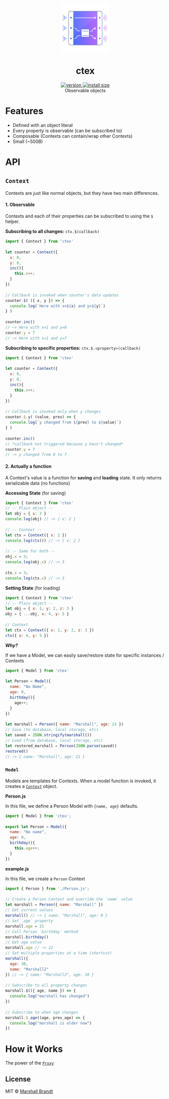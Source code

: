 <div align="center">
  <img src="https://github.com/marshallcb/ctex/raw/main/meta/ctex.png" alt="ctex" width="150" />
</div>

<h1 align="center">ctex</h1>
<div align="center">
  <a href="https://npmjs.org/package/ctex">
    <img src="https://badgen.now.sh/npm/v/ctex" alt="version" />
  </a>
  <a href="https://bundlephobia.com/result?p=ctex">
    <img src="https://img.badgesize.io/MarshallCB/ctex/main/es.js?compression=brotli" alt="install size" />
  </a>
</div>

<div align="center">Observable objects</div>

# Features
- Defined with an object literal
- Every property is observable (can be subscribed to)
- Composable (Contexts can contain/wrap other Contexts)
- Small (~500B)

# API

## `Context`

Contexts are just like normal objects, but they have two main differences. 

#### 1. Observable

Contexts and each of their properties can be subscribed to using the `$` helper.

**Subscribing to all changes:** `ctx.$(callback)`
```js
import { Context } from 'ctex'

let counter = Context({
  x: 0,
  y: 0,
  inc(){
    this.x++;
  }
})

// Callback is invoked when counter's data updates
counter.$( ({ x, y }) => {
  console.log(`Here with x=${x} and y=${y}`)
} )

counter.inc()
// ~> Here with x=1 and y=0
counter.y = 7
// ~> Here with x=1 and y=7
```

**Subscribing to specific properties:** `ctx.$.<property>(callback)`
```js
import { Context } from 'ctex'

let counter = Context({
  x: 0,
  y: 0,
  inc(){
    this.x++;
  }
})

// Callback is invoked only when y changes
counter.$.y( (value, prev) => {
  console.log(`y changed from ${prev} to ${value}`)
} )

counter.inc()
// *callback not triggered because y hasn't changed*
counter.y = 7
// ~> y changed from 0 to 7
```

#### 2. Actually a function

A Context's value is a function for **saving** and **loading** state. It only returns serializable data (no functions)

**Accessing State** (for saving)
```js
import { Context } from 'ctex'
// -- Plain object --
let obj = { x: 2 }
console.log(obj) // ~> { x: 2 }

// -- Context --
let ctx = Context({ x: 2 })
console.log(ctx()) // ~> { x: 2 }

// -- Same for both --
obj.x = 3;
console.log(obj.x) // ~> 3

ctx.x = 3;
console.log(ctx.x) // ~> 3
```

**Setting State** (for loading)
```js
import { Context } from 'ctex'
// -- Plain object --
let obj = { x: 1, y: 2, z: 3 }
obj = { ...obj, x: 4, y: 5 }

// Context
let ctx = Context({ x: 1, y: 2, z: 3 })
ctx({ x: 4, y: 5 })
```

***Why?***

If we have a Model, we can easily save/restore state for specific instances / Contexts

```js
import { Model } from 'ctex'

let Person = Model({
  name: "No Name",
  age: 0,
  birthday(){
    age++;
  }
})

let marshall = Person({ name: "Marshall", age: 21 })
// Save (to database, local storage, etc)
let saved = JSON.stringify(marshall())
// Load (from database, local storage, etc)
let restored_marshall = Person(JSON.parse(saved))
restored()
// ~> { name: "Marshall", age: 21 }
```


### `Model`

Models are templates for Contexts. When a model function is invoked, it creates a [`Context`](#Context) object.

**Person.js**

In this file, we define a Person Model with `{name, age}` defaults.

```js
import { Model } from 'ctex';

export let Person = Model({
  name: "No name",
  age: 0,
  birthday(){
    this.age++;
  }
})
```

**example.js**

In this file, we create a `Person` Context

```js
import { Person } from './Person.js';

// Create a Person Context and override the `name` value
let marshall = Person({ name: "Marshall" })
// Get current values
marshall() // ~> { name: "Marshall", age: 0 }
// Set `age` property
marshall.age = 21
// Call Person `birthday` method
marshall.birthday()
// Get age value
marshall.age // ~> 22
// Set multiple properties at a time (shortcut)
marshall({
  age: 30,
  name: "Marshall2"
}) // ~> { name: "Marshall2", age: 30 }

// Subscribe to all property changes
marshall.$(({ age, name }) => {
  console.log("marshall has changed")
})

// Subscribe to when age changes
marshall.$.age((age, prev_age) => {
  console.log("marshall is older now")
})

```

# How it Works

The power of the [`Proxy`](https://developer.mozilla.org/en-US/docs/Web/JavaScript/Reference/Global_Objects/Proxy)

## License

MIT © [Marshall Brandt](https://m4r.sh)
